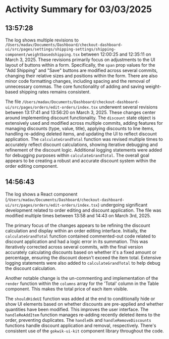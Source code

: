 # Activity Summary for 03/03/2025

## 13:57:28
The log shows multiple revisions to `/Users/madav/Documents/Dashboard/checkout-dashboard-ui/src/pages/settings/shipping-settings/shipping-component/weightbasedshipping.tsx` between 12:00:25 and 12:35:11 on March 3, 2025.  These revisions primarily focus on adjustments to the UI layout of buttons within a form. Specifically, the `span` prop values for the "Add Shipping" and "Save" buttons are modified across several commits, changing their relative sizes and positions within the form.  There are also minor code formatting changes, including spacing and the removal of unnecessary commas. The core functionality of adding and saving weight-based shipping rates remains consistent.

The file `/Users/madav/Documents/Dashboard/checkout-dashboard-ui/src/pages/orders/edit-orders/index.tsx` underwent several revisions between 13:17:41 and 13:56:20 on March 3, 2025.  These changes center around implementing discount functionality.  The `discount` state object is extensively used and modified across multiple commits, adding features for managing discounts (type, value, title), applying discounts to line items, handling re-adding deleted items, and updating the UI to reflect discount application. The `calculateGrandTotal` function was revised multiple times to accurately reflect discount calculations, showing iterative debugging and refinement of the discount logic.  Additional logging statements were added for debugging purposes within `calculateGrandTotal`.  The overall goal appears to be creating a robust and accurate discount system within the order editing component.


## 14:56:43
The log shows a React component (`/Users/madav/Documents/Dashboard/checkout-dashboard-ui/src/pages/orders/edit-orders/index.tsx`) undergoing significant development related to order editing and discount application.  The file was modified multiple times between 13:58 and 14:43 on March 3rd, 2025.

The primary focus of the changes appears to be refining the discount calculation and display within an order editing interface.  Initially, the `calculateGrandTotal` function contained commented-out code related to discount application and had a logic error in its summation. This was iteratively corrected across several commits, with the final version accurately calculating discounts based on whether it's a fixed amount or percentage, ensuring the discount doesn't exceed the item total.  Extensive logging statements were also added to `calculateGrandTotal` to help debug the discount calculation.

Another notable change is the un-commenting and implementation of the `render` function within the `columns` array for the 'Total' column in the Table component. This makes the total price of each item visible.

The `shouldHideUI` function was added at the end to conditionally hide or show UI elements based on whether discounts are pre-applied and whether quantities have been modified. This improves the user interface.  The `handleReAddItem` function manages re-adding recently deleted items to the order, preventing duplicates.  The `handleOk` and `handleRemoveDiscounts` functions handle discount application and removal, respectively.  There's consistent use of the `gokwik-ui-kit` component library throughout the code.

